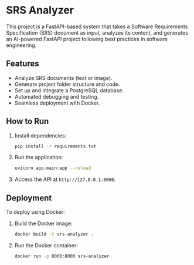 # SRS Analyzer

This project is a FastAPI-based system that takes a Software Requirements Specification (SRS) document as input, analyzes its content, and generates an AI-powered FastAPI project following best practices in software engineering.

## Features
- Analyze SRS documents (text or image).
- Generate project folder structure and code.
- Set up and integrate a PostgreSQL database.
- Automated debugging and testing.
- Seamless deployment with Docker.

## How to Run
1. Install dependencies:
   ```bash
   pip install -r requirements.txt
   ```
2. Run the application:
   ```bash
   uvicorn app.main:app --reload
   ```
3. Access the API at `http://127.0.0.1:8000`.

## Deployment
To deploy using Docker:
1. Build the Docker image:
   ```bash
   docker build -t srs-analyzer .
   ```
2. Run the Docker container:
   ```bash
   docker run -p 8000:8000 srs-analyzer
   ```
